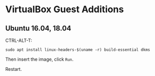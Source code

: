 # VirtualBox Guest Additions

## Ubuntu 16.04, 18.04

CTRL-ALT-T:
```
sudo apt install linux-headers-$(uname -r) build-essential dkms
```

Then insert the image, click `Run`.

Restart.

